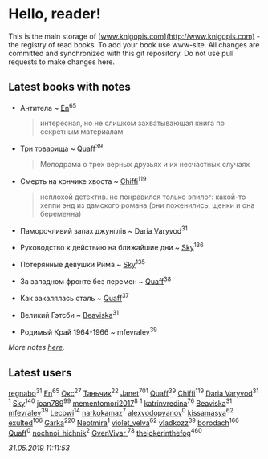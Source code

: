 # Hello, reader!
This is the main storage of [www.knigopis.com](http://www.knigopis.com) - the registry of read books.
To add your book use www-site. All changes are committed and synchronized with this git repository.
Do not use pull requests to make changes here.


## Latest books with notes
* Антитела ~ [En](users/333/333646551-vkontakte)<sup>65</sup>
    > интересная, но не слишком захватывающая книга по секретным материалам

* Три товарища ~ [Quaff](users/122/12267158-vkontakte)<sup>39</sup>
    > Мелодрама о трех верных друзьях и их несчастных случаях

* Смерть на кончике хвоста ~ [Chiffi](users/105/105831994080785626680-google)<sup>119</sup>
    > неплохой детектив. не понравился только эпилог: какой-то хеппи энд из дамского романа (они поженились,  щенки и она беременна)

* Паморочливий запах джунглів ~ [Daria Varyvod](users/829/829893410524253-facebook)<sup>31</sup>

* Руководство к действию на ближайшие дни ~ [Sky](users/118/118049897850017649660-google)<sup>136</sup>

* Потерянные девушки Рима ~ [Sky](users/118/118049897850017649660-google)<sup>135</sup>

* За западном фронте без перемен ~ [Quaff](users/122/12267158-vkontakte)<sup>38</sup>

* Как закалялась сталь ~ [Quaff](users/122/12267158-vkontakte)<sup>37</sup>

* Великий Гэтсби ~ [Beaviska](users/102/10202544960024508-facebook)<sup>31</sup>

* Родимый Край 1964-1966 ~ [mfevralev](users/140/140966150-vkontakte)<sup>39</sup>


_More notes [here](latest_books_with_notes.md)._


## Latest users
[regnabo](users/870/870059322-yandex)<sup>31</sup> 
[En](users/333/333646551-vkontakte)<sup>65</sup> 
[Окс](users/102/102536471289425216982-google)<sup>27</sup> 
[Таньчик](users/209/2096581563762610-facebook)<sup>22</sup> 
[Janet](users/108/108113656204404967440-google)<sup>701</sup> 
[Quaff](users/122/12267158-vkontakte)<sup>39</sup> 
[Chiffi](users/105/105831994080785626680-google)<sup>119</sup> 
[Daria Varyvod](users/829/829893410524253-facebook)<sup>31</sup> 
[](users/107/107170915323495140313-google)<sup>1</sup> 
[Sky](users/118/118049897850017649660-google)<sup>140</sup> 
[joan789](users/240/2401650-vkontakte)<sup>99</sup> 
[mementomori2017](users/431/431794049-vkontakte)<sup>8</sup> 
[](users/110/110931306939441771638-google)<sup>1</sup> 
[katrinvredina](users/233/2336755-vkontakte)<sup>76</sup> 
[Beaviska](users/102/10202544960024508-facebook)<sup>31</sup> 
[mfevralev](users/140/140966150-vkontakte)<sup>39</sup> 
[Lecowi](users/521/521873425-vkontakte)<sup>14</sup> 
[narkokamaz](users/372/372550556-vkontakte)<sup>7</sup> 
[alexvodopyanov](users/312/3129491-vkontakte)<sup>0</sup> 
[kissamasya](users/684/68439978-vkontakte)<sup>62</sup> 
[exulted](users/100/100599204551896265722-google)<sup>106</sup> 
[Garka](users/115/115753719718250012620-google)<sup>220</sup> 
[Neotmira](users/187/1872054813045606-facebook)<sup>1</sup> 
[violet_velva](users/116/116961712580551399099-google)<sup>62</sup> 
[vladkozz](users/572/57239276-vkontakte)<sup>39</sup> 
[borodach](users/157/15706320-vkontakte)<sup>166</sup> 
[Quaff](users/224/2245578549027834-facebook)<sup>0</sup> 
[nochnoj_hichnik](users/402/402672243-vkontakte)<sup>2</sup> 
[GvenVivar ](users/158/158266434925901-facebook)<sup>78</sup> 
[thejokerinthefog](users/317/317244423-vkontakte)<sup>460</sup> 


_31.05.2019 11:11:53_
